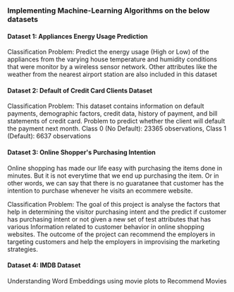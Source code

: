 ### Implementing Machine-Learning Algorithms on the below datasets

#### Dataset 1: Appliances Energy Usage Prediction
Classification Problem:  Predict the energy usage (High or Low) of the appliances from the varying house temperature and humidity conditions that were monitor by a wireless sensor network. Other attributes like the weather from the nearest airport station are also included in this dataset

#### Dataset 2: Default of Credit Card Clients Dataset
Classification Problem: This dataset contains information on default payments, demographic factors, credit data, history of payment, and bill statements of credit card. Problem to predict whether the client will default the payment next month. Class 0 (No Default): 23365 observations, Class 1 (Default): 6637 observations

#### Dataset 3: Online Shopper's Purchasing Intention 
Online shopping has made our life easy with purchasing the items done in minutes. But it is not everytime that we end up purchasing the item. Or in other words, we can say that there is no guaratanee that customer has the intention to purchase whenever he visits an ecommere website. 

Classification Problem: The goal of this project is analyse the factors that help in determining the visitor purchasing intent and the predict if customer has purchasing intent or not given a new set of test attributes that has various Information related to customer behavior in online shopping websites. The outcome of the project can recommend the employers in targeting customers and help the employers in improvising the marketing strategies. 

#### Dataset 4: IMDB Dataset
Understanding Word Embeddings using movie plots to Recommend Movies
